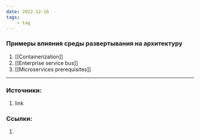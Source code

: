 ```yaml
---
date: 2022-12-16
tags:
    - tag
---
```


### Примеры влияния среды развертывания на архитектуру
1. [[Containerization]]
1. [[Enterprise service bus]]
1. [[Microservices prerequisites]]


---

### Источники:
1. link

### Ссылки:
1.